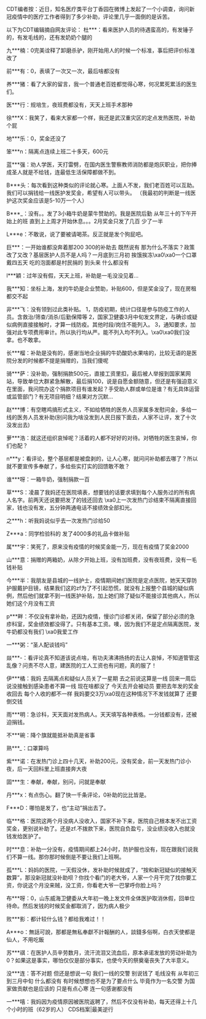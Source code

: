 CDT编者按：近日，知名医疗类平台丁香园在微博上发起了一个小调查，询问新冠疫情中的医疗工作者得到了多少补助，评论里几乎一面倒的是诉苦。 

以下为CDT编辑摘自网友评论： 杜***：看来医护人员的待遇蛮高的，有发锤子的，有发毛线的，还有发奶奶个腿的

九***楠：0完美诠释了卸磨杀驴，刚开始用人的时候一个标准，事后把评价标准改了

前***有：0，表填了一次又一次，最后啥都没有

养***猪：看了大家的留言，我一个普通老百姓都觉得心寒，何况累死累活的医生们。

医***行：规培生，夜班费都没有，天天上班手术那种

徐***X：我笑了，看来大家都一个样，我还是武汉重灾区的定点发热医院，补助个屁

地***乐：0，奖金还没了

笨***n：隔离点连续上班二十多天，600元

蓝***强：劝人学医，天打雷劈，在国内医生警察教师消防都是炮灰职业，把你捧成圣人就是不给钱，连最低生活保障都做不到。

B***头：每次看到这种类似的评论就心寒。上面人不发，我们老百姓可以互助。我们可以捐钱给一线医护发奖金，希望有人可以带头。 （我最初的判断是一线医护这次奖金应该是5-10万一个人）

B***_：没有。。发了3小箱牛奶是蒙牛赞助的。我是医院后勤 从年三十的下午开始上的班 直到上上周才开始休息。。。2月奖金只发了几百 少了一半

L***e：不敢说，说了要被请喝茶。反正就是发个狗屁吧。

巨***：一开始谁都没奔着那200 300的补助去 既然说有 那为什么不落实？政策改了又改？基层医护人员不是人吗？一月底到三月初 挨饿挨冻\xa0\xa0一个口罩戴四五天 吃的泡面都是村民捐的 到头来 什么都没有

l***穎：过年没有假，天天上班，补助是一毛没没见着…

我***知：坐标上海，发的牛奶是企业赞助，补贴600，但是奖金没了，现在房租都交不起

非***飞：没有领到过此类补贴。 1，防疫初期，统计口径是参与防疫工作的人员。含救治/筛查/消杀/后勤保障等 2，国家卫健委3月中旬发文界定，与确诊或疑似病例直接接触时，才算一线防疫。其他时段/岗住不能列入。 3，通知要求，加强对此专项费用审计。所以执行均从严。能不列入均不列入。\xa0\xa0我们没拿。也不敢拿。

长***榴：补助是没有的，感谢当地企业捐的牛奶酸奶水果啥的，比较无语的是医院分发的时候都不提是捐赠的，当我们傻呢

骑***萨：没补助，强制捐款500元，直接工资里扣，最后被人举报到国家某网站，导致单位大群紧急解散，最后捐100，说是自愿金额随意，但还是有强迫意义在里面，我问院办这个捐款项目有谁发起？手受助人群或单位是谁？有无具体运营或监管部门？有无项目明细？结果对方沉默…

赵***博：有空瞎鸡搞形式主义，不如给牺牲的医务人员家属多发慰问金，多给一线的医务人员发补助(别问我为啥没发到人民日报下面去，人家不让评，发了十次没发出去)

萝***浩：就这还组织哀悼呢？活着的人都不好好的对待。对牺牲的医生哀悼，你们也配？

n***y：看评论，整个基层都是被盘剥的，让人心寒，就问问补助都去哪了？所以就不要宣传多奉献了，多给些实打实的回馈敢不敢？

谁***呀：一箱牛奶，强制捐款一百

草***S：凌晨了我妈还在医院填表，想要钱的话要求填到每个人服务过的所有病人名字。前两天还说要把发了的钱还回去 \xa0上一次发热门诊结束不隔离直接回家，钱也没有发，五分钟两通电话不接绩效全部扣光。

之***h：听我妈说似乎去一次发热门诊给50

Z***a：同学检验科的 发了4000多的礼品卡做补贴

属***宇：笑死了，原来没有疫情的时候奖金能一万，现在有疫情了奖金2000

山***意：捐赠的两箱奶，从除夕开始上班，没有加班费，没有夜班费，没有一毛钱补贴

今***半：我朋友是县城的一线护士，疫情期间她们医院是定点医院，她天天穿防护服戴护目镜，结果我们这的zf为了不引起恐慌，就没有上报整个县城的疑似病例，然后他们就拿不到一线医护补贴，加上她们除了疑似不能接诊其他病人，所以她们这个月没有工资

p***畔：不仅没有拿补助，还因为疫情，慢诊门诊都关闭，保留了部分必须的急疹科室，奖金绩效都没得了。只有基本工资。噢，因为我们不是定点隔离医院，发牛奶都没有我们 \xa0我爱工作

一***粥：“圣人配谈钱吗”

燚***-：看评论真不知道该说点啥，有功夫沸沸扬扬的去让人哀悼，不知道管管这乱像？问责不尽人意，建医院的工人工资也有问题，真的服了！

伊***橘：我妈 去隔离点和疑似人员关了一星期 去之前说这算是一线 回来一周后说没接触到感染患者不算一线 现在啥都没了 今天去开会被动员 要把去年发的奖金收回去 每个人收的都不一样 我妈要交3万\xa0现在这种情况下不发钱就算了 还要倒交钱

雨***明：急诊科，天天面对发热病人。天天填写各种表格。一分钱都没有，还被迫捐钱。

不***碗：降个旗就能抵补助真是省事

熟***_：口罩算吗

紫***诺：在发热门诊上四十几天，补助200元，没有奖金，前一天发热门诊小夜，后一天回科里上班直接奔大夜

固***生：奉献，奉献，别问，问就是奉献

丹***x：有点伤心。翻了快一千条评论，0补助的比比皆是。

F***D：哪怕是发了，也“主动”捐出去了。

临***格：医院这两个月没病人没收入，国家不补下来，医院自己根本发不出工资奖金，更别说补助了。还是zf.不拨款下来，医院自负盈亏，没业绩没收入也就没钱发给医护了。

时***息：补助一分没有，疫情期间都上24小时，防护服也没有，现在跟我们说我们不算一线。那你那时候倒是不要让我们上班啊。

孤***L：妈妈的医院，一天假没休，发补助时候就成了，“按和新冠疑似的接触天数算”，那没新冠就没补助呗？你找个看门的老大爷，人家一个月干完了找你要工资，你说这个月没来贼，没工资，你看老大爷一巴掌呼你脸上吗？

布***呀：0，山东威海卫健委从大年初一晚上发文件全体医护取消休假，回单位待命。然后发钱的时候奖金都取消了，因为病人极少

败***影：都计较什么钱？都给我难过！！

A***o：無話可說，那都是無私奉獻不計報酬的人，談錢多俗啊，白衣天使都是仙人，不用吃飯

苏***祺：在医护人员辛劳数月，流汗流泪又流血后，原本承诺发放的劳动补助为0？如果这是事实，哪怕仅仅是部分事实，也使今天的祭奠毫丧失了大半意义。

没***连：答不对题 但还是想说一句 我们一线的交警 别说钱了 毛线没有 从年初三到三月中旬 什么都没有 有时候想想也不是为了要点什么 毕竟作为一名交警 为国家做贡献也是应该的 只是有点心寒 连一句感谢都没有

一***嘻：我妈因为疫情原因被医院返聘了，然后不仅没有补助，每天还得上十几个小时的班（62岁的人） CDS档案|最美逆行


